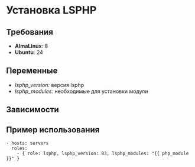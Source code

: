 Установка LSPHP
===============

Требования
------------

- **AlmaLinux**: 8
- **Ubuntu**: 24

Переменные
--------------

- *lsphp_version:* версия lsphp
- *lsphp_modules:* необходимые для установки модули

Зависимости
------------

Пример использования
--------------------

    - hosts: servers
      roles:
        - { role: lsphp, lsphp_version: 83, lsphp_modules: "{{ php_module }}" }
        